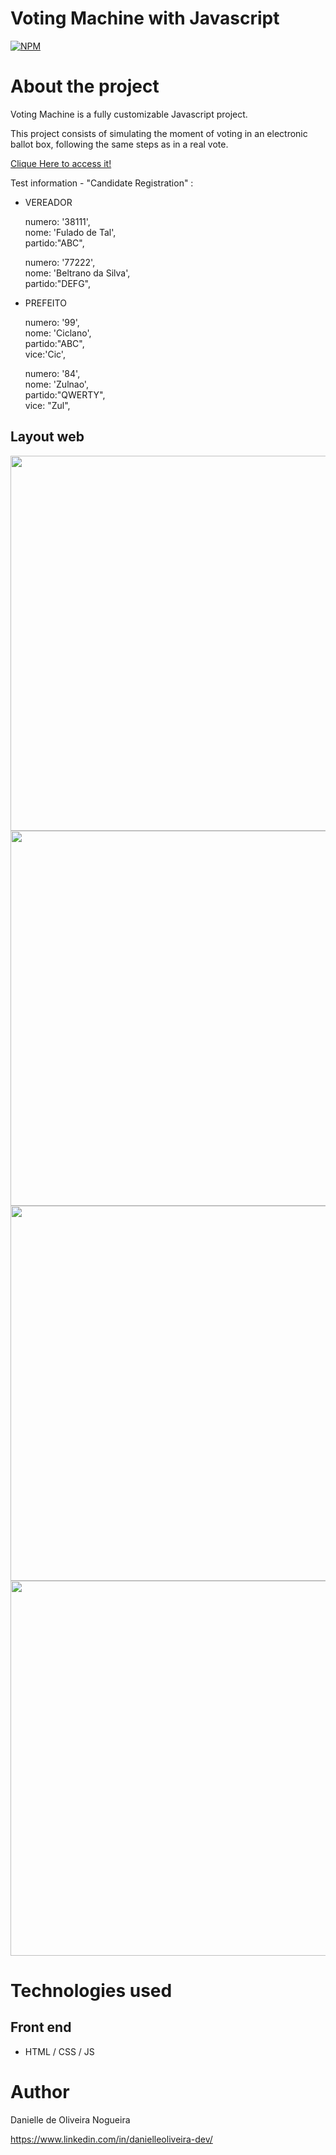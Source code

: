 # Voting Machine with Javascript
[![NPM](https://img.shields.io/npm/l/react)](https://github.com/danielleoliveira-dev/urnaEletronicaProject/blob/main/LICENSE) 

# About the project

Voting Machine is a fully customizable Javascript project.

This project consists of simulating the moment of voting in an electronic ballot box, following the same steps as in a real vote. 

[Clique Here to access it!](https://danielleoliveira-dev.github.io/urnaEletronicaProject/)

Test information - "Candidate Registration" :

- VEREADOR<br>

  numero: '38111',<br>
  nome: 'Fulado de Tal',<br>
  partido:"ABC",<br>
  
  numero: '77222',<br>
  nome: 'Beltrano da Silva',<br>
  partido:"DEFG",<br>
  
- PREFEITO <br>

  numero: '99', <br>
  nome: 'Ciclano', <br>
  partido:"ABC", <br>
  vice:'Cic', <br>
  
  numero: '84', <br>
  nome: 'Zulnao', <br>
  partido:"QWERTY",<br>
  vice: "Zul",<br>
  

## Layout web

<div align="center">
<img src= "https://user-images.githubusercontent.com/81488971/145229358-32ddeaa0-9732-4431-99d2-6c6205ed34fc.PNG" width="600px" />
</div>
<div align="center">
<img src= "https://user-images.githubusercontent.com/81488971/145229373-fad93bce-d893-45ea-851f-b5ad05b745d2.PNG" width="600px" />
</div>
<div align="center">
<img src= "https://user-images.githubusercontent.com/81488971/145232476-de5a24f3-9acc-41b1-b295-aad107016347.PNG" width="600px" />
</div>
<div align="center">
<img src= "https://user-images.githubusercontent.com/81488971/145229379-4393bc58-3c9a-42ed-9db7-ac955082a14f.PNG" width="600px" />
</div>

# Technologies used

## Front end
- HTML / CSS / JS 

# Author

Danielle de Oliveira Nogueira

https://www.linkedin.com/in/danielleoliveira-dev/






